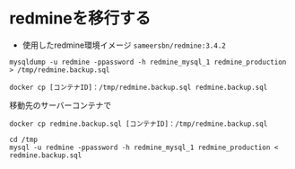 # redmineを移行する

* 使用したredmine環境イメージ `sameersbn/redmine:3.4.2`

```
mysqldump -u redmine -ppassword -h redmine_mysql_1 redmine_production > /tmp/redmine.backup.sql
```

```
docker cp [コンテナID]：/tmp/redmine.backup.sql redmine.backup.sql
```


移動先のサーバーコンテナで

```
docker cp redmine.backup.sql [コンテナID]：/tmp/redmine.backup.sql
```

```
cd /tmp
mysql -u redmine -ppassword -h redmine_mysql_1 redmine_production < redmine.backup.sql
```
